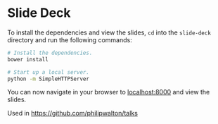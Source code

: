 # Slide Deck

To install the dependencies and view the slides, `cd` into the `slide-deck` directory and run the following commands:

```sh
# Install the dependencies.
bower install

# Start up a local server.
python -m SimpleHTTPServer
```

You can now navigate in your browser to [localhost:8000](http://localhost:8000) and view the slides.

Used in https://github.com/philipwalton/talks
